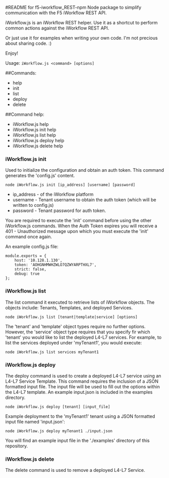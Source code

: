 #README for f5-iworkflow_REST-npm
Node package to simplify communication with the F5 iWorkflow REST API.

iWorkflow.js is an iWorkflow REST helper. Use it as a shortcut to perform common actions against the iWorkflow REST API.

Or just use it for examples when writing your own code. I'm not precious about sharing code. :)

Enjoy!

Usage: `iWorkflow.js <command> [options]`

##Commands:
* help
* init
* list
* deploy
* delete

##Command help:
* iWorkflow.js help
* iWorkflow.js init help
* iWorkflow.js list help
* iWorkflow.js deploy help
* iWorkflow.js delete help

### iWorkflow.js init
Used to initialize the configuration and obtain an auth token. This command generates the 'config.js' content.

`node iWorkflow.js init [ip_address] [username] [password]`

- ip_address - of the iWorkflow platform
- username - Tenant username to obtain the auth token (which will be written to config.js)
- password - Tenant password for auth token.

You are required to execute the 'init' command before using the other iWorkflow.js commands. When the Auth Token expires you will receive a 401 - Unauthorized message upon which you must execute the 'init' command once again.

An example config.js file:

```
module.exports = {
	host: '10.128.1.130',
	token: 'AOHGNHMWHZWLO7QZWYARPTHXL7',
	strict: false,
	debug: true
};
```

### iWorkflow.js list
The list command it executed to retrieve lists of iWorkflow objects. The objects include: Tenants, Templates, and deployed Services.

`node iWorkflow.js list [tenant|template|service] [options]`

The 'tenant' and 'template' object types require no further options. However, the 'service' object type requires that you specify fir which 'tenant' you would like to list the deployed L4-L7 services. For example, to list the services deployed under 'myTenant1', you would execute:

`node iWorkflow.js list services myTenant1`

### iWorkflow.js deploy
The deploy command is used to create a deployed L4-L7 service using an L4-L7 Service Template. This command requires the inclusion of a JSON formatted input file. The input file will be used to fill out the options within the L4-L7 template. An example input.json is included in the examples directory.

`node iWorkflow.js deploy [tenant] [input_file]`

Example deployment to the 'myTenant1' tenant using a JSON formatted input file named 'input.json':

`node iWorkflow.js deploy myTenant1 ./input.json`

You will find an example input file in the './examples' directory of this repository.

### iWorkflow.js delete
The delete command is used to remove a deployed L4-L7 Service.
